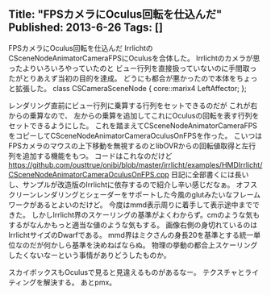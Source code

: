 Title: "FPSカメラにOculus回転を仕込んだ"
Published: 2013-6-26
Tags: []
---

FPSカメラにOculus回転を仕込んだ
IrrlichtのCSceneNodeAnimatorCameraFPSにOculusを合体した。
Irrlichtのカメラが思ったよりいろいろやっていたのと
ビュー行列を直接扱っていないのに手間取ったがとりあえず当初の目的を達成。
どうにも都合が悪かったので本体をちょっと拡張した。
class CSCameraSceneNode
{
    core::marix4 LeftAffector;
};

レンダリング直前にビュー行列に乗算する行列をセットできるのだが
これが右からの乗算なので、
左からの乗算を追加してこれにOculusの回転を表す行列をセットできるようにした。
これを踏まえてCSceneNodeAnimatorCameraFPSをコピーしてCSceneNodeAnimatorCameraOculusOnFPSを作った。
こいつはFPSカメラのマウスの上下移動を無視するのとlibOVRからの回転値取得と左行列を追加する機能をもつ。
コードはこれなのだけど
https://github.com/ousttrue/onibi/blob/master/irrlicht/examples/HMDIrrlicht/CSceneNodeAnimatorCameraOculusOnFPS.cpp
日記に全部書くには長いし、サンプルが改造版のIrrlichtに依存するので紹介し辛い感じだなぁ。
オフスクリーンレンダリングとシェーダーをサポートした今風のglutみたいなフレームワークがあるとよいのだけど。
今度はmmd表示周りに着手して表示途中までできた。
しかしIrrlicht界のスケーリングの基準がよくわからず。cmのような気もするがなんかもっと適当な値のような気もする。
画像右側の身切れているのはIrrlichtサイズのDwarfである。
mmd界はミクさんの身長20を基準とする統一単位なのだが何かしら基準を決めねばならぬ。
物理の挙動の都合上スケーリングしたくないなーという事情がありどうしたものか。

スカイボックスもOculusで見ると見違えるものがあるなー。
テクスチャとライティングを解決する。 あとpmx。
